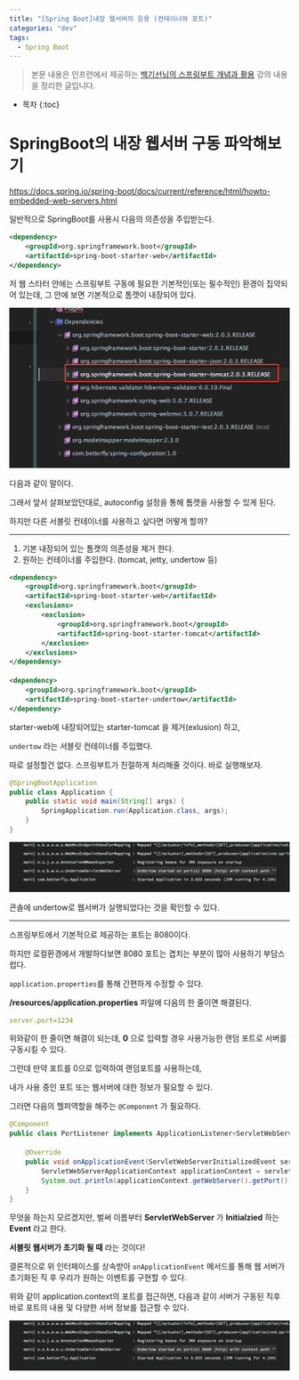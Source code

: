 ```yaml
---
title: "[Spring Boot]내장 웹서버의 응용 (컨테이너와 포트)"
categories: "dev"
tags:
  - Spring Boot
---
```


> 본문 내용은 인프런에서 제공하는 [백기선님의 스프링부트 개념과 활용](https://www.inflearn.com/course/%EC%8A%A4%ED%94%84%EB%A7%81%EB%B6%80%ED%8A%B8/) 강의 내용을 정리한 글입니다.

* 목차
{:toc}

# SpringBoot의 내장 웹서버 구동 파악해보기

https://docs.spring.io/spring-boot/docs/current/reference/html/howto-embedded-web-servers.html

일반적으로 SpringBoot를 사용시 다음의 의존성을 주입받는다.

```xml
<dependency>
    <groupId>org.springframework.boot</groupId>
    <artifactId>spring-boot-starter-web</artifactId>
</dependency>
```

저 웹 스타터 안에는 스프링부트 구동에 필요한 기본적인(또는 필수적인) 환경이 집약되어 있는데, 그 안에 보면 기본적으로 톰캣이 내장되어 있다.

![starter](/assets/images/study/dev/2019/springboot/3_springboot_starter-tomcat.png)

다음과 같이 말이다.

그래서 앞서 살펴보았던대로, autoconfig 설정을 통해 톰캣을 사용할 수 있게 된다.

하지만 다른 서블릿 컨테이너를 사용하고 싶다면 어떻게 할까?

---

1. 기본 내장되어 있는 톰캣의 의존성을 제거 한다.
2. 원하는 컨테이너를 주입한다. (tomcat, jetty, undertow 등)

```xml
<dependency>
    <groupId>org.springframework.boot</groupId>
    <artifactId>spring-boot-starter-web</artifactId>
    <exclusions>
        <exclusion>
            <groupId>org.springframework.boot</groupId>
            <artifactId>spring-boot-starter-tomcat</artifactId>
        </exclusion>
    </exclusions>
</dependency>

<dependency>
    <groupId>org.springframework.boot</groupId>
    <artifactId>spring-boot-starter-undertow</artifactId>
</dependency>
```

starter-web에 내장되어있는 starter-tomcat 을 제거(exlusion) 하고, 

`undertow` 라는 서블릿 컨테이너를 주입했다.

따로 설정할건 없다. 스프링부트가 친절하게 처리해줄 것이다. 바로 실행해보자.

```java
@SpringBootApplication
public class Application {
    public static void main(String[] args) {
        SpringApplication.run(Application.class, args);
    }
}
```

![undertow](/assets/images/study/dev/2019/springboot/3_springboot_undertow.png)

콘솔에 undertow로 웹서버가 실행되었다는 것을 확인할 수 있다.

---

스프링부트에서 기본적으로 제공하는 포트는 8080이다.

하지만 로컬환경에서 개발하다보면 8080 포트는 겹치는 부분이 많아 사용하기 부담스럽다.

`application.properties`를 통해 간편하게 수정할 수 있다.

**/resources/application.properties** 파일에 다음의 한 줄이면 해결된다.

```yaml
server.port=1234
```

위와같이 한 줄이면 해결이 되는데, **0** 으로 입력할 경우 사용가능한 랜덤 포트로 서버를 구동시킬 수 있다.

그런데 만약 포트를 0으로 입력하여 랜덤포트를 사용하는데,

내가 사용 중인 포트 또는 웹서버에 대한 정보가 필요할 수 있다.

그러면 다음의 헬퍼역할을 해주는 `@Component` 가 필요하다.

~~~java
@Component
public class PortListener implements ApplicationListener<ServletWebServerInitializedEvent> {

    @Override
    public void onApplicationEvent(ServletWebServerInitializedEvent servletWebServerInitializedEvent) {
        ServletWebServerApplicationContext applicationContext = servletWebServerInitializedEvent.getApplicationContext();
        System.out.println(applicationContext.getWebServer().getPort());
    }
}
~~~

무엇을 하는지 모르겠지만, 벌써 이름부터 **ServletWebServer** 가 **Initialzied** 하는 **Event** 라고 한다.

**서블릿 웹서버가 초기화 될 때** 라는 것이다!

결론적으로 위 인터페이스를 상속받아 `onApplicationEvent` 메서드를 통해 웹 서버가 초기화된 직 후 우리가 원하는 이벤트를 구현할 수 있다.

위와 같이 application.context의 포트를 접근하면, 다음과 같이 서버가 구동된 직후 바로 포트의 내용 및 다양한 서버 정보를 접근할 수 있다.

![server_initialized](/assets/images/study/dev/2019/springboot/3_springboot_undertow.png)

